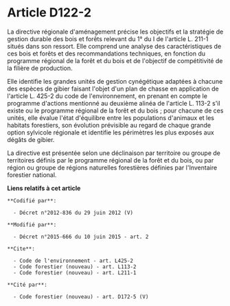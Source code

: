 # Article D122-2

La directive régionale d'aménagement précise les objectifs et la stratégie de gestion durable des bois et forêts relevant du
1° du I de l'article L. 211-1 situés dans son ressort. Elle comprend une analyse des caractéristiques de ces bois et forêts
et des recommandations techniques, en fonction du programme régional de la forêt et du bois et de l'objectif de compétitivité
de la filière de production. 

Elle identifie les grandes unités de gestion cynégétique adaptées à chacune des espèces de gibier faisant l'objet d'un plan
de chasse en application de l'article L. 425-2 du code de l'environnement, en prenant en compte le programme d'actions
mentionné au deuxième alinéa de l'article L. 113-2 s'il existe ou le programme régional de la forêt et du bois ; pour chacune
de ces unités, elle évalue l'état d'équilibre entre les populations d'animaux et les habitats forestiers, son évolution
prévisible au regard de chaque grande option sylvicole régionale et identifie les périmètres les plus exposés aux dégâts de
gibier. 

La directive est présentée selon une déclinaison par territoire ou groupe de territoires définis par le programme régional de
la forêt et du bois, ou par région ou groupe de régions naturelles forestières définies par l'Inventaire forestier national.

**Liens relatifs à cet article**

	**Codifié par**:

	  - Décret n°2012-836 du 29 juin 2012 (V)

	**Modifié par**:

	  - Décret n°2015-666 du 10 juin 2015 - art. 2

	**Cite**:

	  - Code de l'environnement - art. L425-2
	  - Code forestier (nouveau) - art. L113-2
	  - Code forestier (nouveau) - art. L211-1

	**Cité par**:

	  - Code forestier (nouveau) - art. D172-5 (V)
